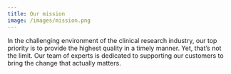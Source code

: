 ```yaml
---
title: Our mission
image: /images/mission.png
---
```

<!--StartFragment-->

In the challenging environment of the clinical research industry, our top priority is to provide the highest quality in a timely manner. Yet, that’s not the limit. Our team of experts is dedicated to supporting our customers to bring the change that actually matters.

<!--EndFragment-->